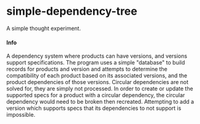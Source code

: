 # simple-dependency-tree
A simple thought experiment.

#### Info
A dependency system where products can have versions, and versions support specifications. The program uses a simple "database" to build records for products and version and attempts to determine the compatibility of each product based on its associated versions, and the product dependencies of those versions. Circular dependencies are not solved for, they are simply not processed. In order to create or update the supported specs for a product with a circular dependency, the circular dependency would need to be broken then recreated. Attempting to add a version which supports specs that its dependencies to not support is impossible.